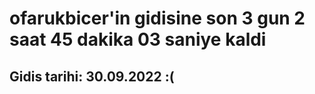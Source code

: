 # ofarukbicer'in gidisine son 3 gun 2 saat 45 dakika 03 saniye kaldi

## Gidis tarihi: 30.09.2022 :(